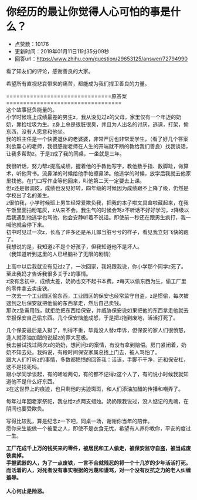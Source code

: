 # 你经历的最让你觉得人心可怕的事是什么？
- 点赞数：10176
- 更新时间：2019年01月11日11时35分09秒
- 回答url：https://www.zhihu.com/question/29653125/answer/72794990
<body>
 <p data-pid="hXOxQUaa">看了知友们的评论，感谢善良的大家。</p>
 <p data-pid="BIAiaHcT">希望所有直视悲哀带来的痛苦，都能成为我们捍卫善良的力量。</p>
 <p data-pid="0gO2KWUh">===============================原答案==================================<br>
  这个故事挺负能量的。<br>
  小学时候班上成绩最差的男生z，我从没见过z的父母，家里仅有一个年迈的奶奶，靠捡垃圾为生。z身上总是很脏很臭，并且为人出名的讨厌，逃课，打架，偷东西，没有人愿意和他坐。<br>
  我的班主任是一个快要退休的老婆婆，非常严厉也非常爱学生，（看了好几个答案利欲熏心的老师，我很感谢老师在人生的开端就不断的教给我们善良）找我谈话，让我多帮助z。于是z成了我的同桌，一坐就是三年。</p>
 <p data-pid="Eoh8O9EP">我很听话，努力帮z提高成绩，握着他的手教他写字，教他数手指、数脚趾，做算术，听他背书。流鼻涕的时候给他手帕擦鼻涕。他逃学的时候，放学后我就去他家里找他，在门口写作业等他回来，叫他第二天一定要去上课。<br>
  但z还是很调皮，成绩也没见好转，四年级的时候因为成绩跟不上降了级，仍然是学校出了名的差生。<br>
  z很怕我，小学时候班上男生经常爱欺负我，把我的本子啦文具盒啦藏起来，在我午饭里面拍粉笔灰，z从来不会。我生气的时候会骂z不听话不好好学习，z降级以后我遇到他逃学也骂他，他会安静听着不说话。即使前一秒还在跟男生疯打，我一喊他就会停下来。<br>
  初中时见过一次z，长高了许多还是吊儿郎当脏兮兮的样子，看见我立刻飞快的跑了。<br>
  我想说的是，我知道z不是个好孩子，但我知道他不是坏人。<br>
  （我知道听到这里的人已经脑补了无限的剧情）</p>
 <p data-pid="zuVVvAkg">上高中以后我就没有见过z了，一次回家，我妈跟我说，你小学那个同学z死了。<br>
  至此我妈才告诉我很多关于z的事情。<br>
  z没有念初中，成绩太差，奶奶也交不起书本费。z每天以偷东西为生，偷工厂里的零件拿去卖废铁。<br>
  一次去一个工业园区偷东西，工业园区的保安也经常监守自盗，z是惯偷，每次被逮到之后保安就把他偷的东西拿走，然后自己卖钱。<br>
  那次z急需用钱，就拒绝把东西给保安，并威胁保安说如果把他的东西拿走他就去举报保安自己偷东西。几个保安恼羞成怒，于是把z拖到废地，活活打死了。</p>
 <p data-pid="usgPJ-Gb">几个保安最后是入狱了，判得不重，毕竟没人替z申诉，但保安的家人们很愤怒，逢人就添油加醋的说起z的罪大恶极。<br>
  我去尝试找过两次z的奶奶，想问问z的案情，有没有拿到赔偿。房门紧闭着，奶奶不知去处。我妈说，有段时间保安家属总找上门去，被人骂怕了。<br>
  跟大人们打听z的事情，多数都愤愤的回答我：活该，手脚不干净，还和保安杠，这不是找死吗。<br>
  跟小学同学谈起，有的唏嘘两句，有的都不记得z这个人了，有的说小时候我就知道他不是什么好东西。<br>
  z在这世界上的痕迹，也只剩他的劣迹斑斑，和人们添油加醋的传播和嘲弄了。</p>
 <p data-pid="rwNnkYER">每年过年回老家祭祀，我总给z点两支蜡烛。奶奶跟我说过，没人惦记的鬼魂，在阴间也要受欺负。</p>
 <p data-pid="LVx3Id0X">写得比较乱，算是纪念z一下吧，同桌一场，谢谢你当年的陪伴。<br>
  愿你来生能做一个被爱之人，即使不是衣食无忧，希望有人养你教你，平安的度过一生。</p>
 <p data-pid="JYp77mxL"><b>工厂花成千上万的钱买来的零件，被居民和工人偷走，被保安监守自盗，被当成废铁卖掉。<br>
   手握武器的人，为了一点废铁，一言不合就残忍的将一个十几岁的少年活活打死。<br>
   而活着的人，对死者没有事实根据的污蔑和谩骂，对一个没有反抗之力的老人纠缠羞辱。</b><br><b><br>
   人心何止是险恶。</b></p>
</body>